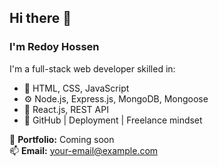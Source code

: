 ## Hi there 👋

### I'm Redoy Hossen
I'm a full-stack web developer skilled in:

- 🔷 HTML, CSS, JavaScript
- ⚙️ Node.js, Express.js, MongoDB, Mongoose
- 🧩 React.js, REST API
- 🚀 GitHub | Deployment | Freelance mindset

🔗 **Portfolio:** Coming soon  
📫 **Email:** your-email@example.com  
